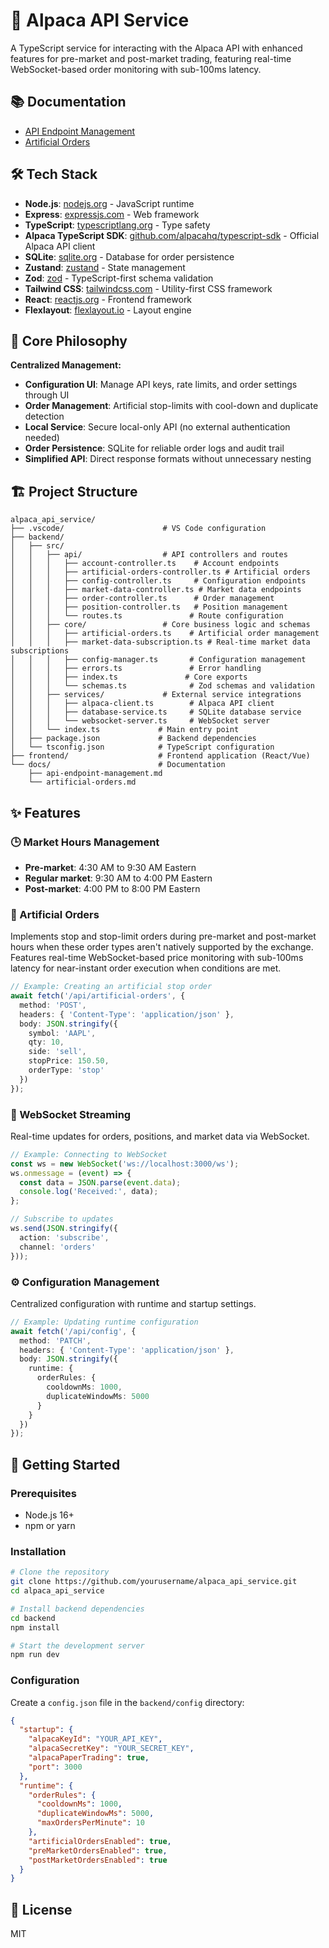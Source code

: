 # 🦙 Alpaca API Service

A TypeScript service for interacting with the Alpaca API with enhanced features for pre-market and post-market trading, featuring real-time WebSocket-based order monitoring with sub-100ms latency.

## 📚 Documentation

- [API Endpoint Management](./docs/api-endpoint-management.md)
- [Artificial Orders](./docs/artificial-orders.md)

## 🛠️ Tech Stack

- **Node.js**: [nodejs.org](https://nodejs.org) - JavaScript runtime
- **Express**: [expressjs.com](https://expressjs.com) - Web framework
- **TypeScript**: [typescriptlang.org](https://www.typescriptlang.org) - Type safety
- **Alpaca TypeScript SDK**: [github.com/alpacahq/typescript-sdk](https://github.com/alpacahq/typescript-sdk) - Official Alpaca API client
- **SQLite**: [sqlite.org](https://www.sqlite.org) - Database for order persistence
- **Zustand**: [zustand](https://github.com/pmndrs/zustand) - State management
- **Zod**: [zod](https://github.com/colinhacks/zod) - TypeScript-first schema validation
- **Tailwind CSS**: [tailwindcss.com](https://tailwindcss.com) - Utility-first CSS framework
- **React**: [reactjs.org](https://reactjs.org) - Frontend framework
- **Flexlayout**: [flexlayout.io](https://flexlayout.io) - Layout engine

## 🎯 Core Philosophy

**Centralized Management:**
- **Configuration UI**: Manage API keys, rate limits, and order settings through UI
- **Order Management**: Artificial stop-limits with cool-down and duplicate detection
- **Local Service**: Secure local-only API (no external authentication needed)
- **Order Persistence**: SQLite for reliable order logs and audit trail
- **Simplified API**: Direct response formats without unnecessary nesting

## 🏗️ Project Structure

```
alpaca_api_service/
├── .vscode/                      # VS Code configuration
├── backend/
│   ├── src/
│   │   ├── api/                  # API controllers and routes
│   │   │   ├── account-controller.ts    # Account endpoints
│   │   │   ├── artificial-orders-controller.ts # Artificial orders
│   │   │   ├── config-controller.ts     # Configuration endpoints
│   │   │   ├── market-data-controller.ts # Market data endpoints
│   │   │   ├── order-controller.ts      # Order management
│   │   │   ├── position-controller.ts   # Position management
│   │   │   └── routes.ts               # Route configuration
│   │   ├── core/                 # Core business logic and schemas
│   │   │   ├── artificial-orders.ts    # Artificial order management
│   │   │   ├── market-data-subscription.ts # Real-time market data subscriptions
│   │   │   ├── config-manager.ts       # Configuration management
│   │   │   ├── errors.ts               # Error handling
│   │   │   ├── index.ts               # Core exports
│   │   │   └── schemas.ts              # Zod schemas and validation
│   │   ├── services/             # External service integrations
│   │   │   ├── alpaca-client.ts        # Alpaca API client
│   │   │   ├── database-service.ts     # SQLite database service
│   │   │   └── websocket-server.ts     # WebSocket server
│   │   └── index.ts             # Main entry point
│   ├── package.json             # Backend dependencies
│   └── tsconfig.json            # TypeScript configuration
├── frontend/                    # Frontend application (React/Vue)
└── docs/                        # Documentation
    ├── api-endpoint-management.md
    └── artificial-orders.md
```

## ✨ Features

### 🕒 Market Hours Management

- **Pre-market**: 4:30 AM to 9:30 AM Eastern
- **Regular market**: 9:30 AM to 4:00 PM Eastern
- **Post-market**: 4:00 PM to 8:00 PM Eastern

### 🛑 Artificial Orders

Implements stop and stop-limit orders during pre-market and post-market hours when these order types aren't natively supported by the exchange. Features real-time WebSocket-based price monitoring with sub-100ms latency for near-instant order execution when conditions are met.

```typescript
// Example: Creating an artificial stop order
await fetch('/api/artificial-orders', {
  method: 'POST',
  headers: { 'Content-Type': 'application/json' },
  body: JSON.stringify({
    symbol: 'AAPL',
    qty: 10,
    side: 'sell',
    stopPrice: 150.50,
    orderType: 'stop'
  })
});
```

### 🔄 WebSocket Streaming

Real-time updates for orders, positions, and market data via WebSocket.

```typescript
// Example: Connecting to WebSocket
const ws = new WebSocket('ws://localhost:3000/ws');
ws.onmessage = (event) => {
  const data = JSON.parse(event.data);
  console.log('Received:', data);
};

// Subscribe to updates
ws.send(JSON.stringify({
  action: 'subscribe',
  channel: 'orders'
}));
```

### ⚙️ Configuration Management

Centralized configuration with runtime and startup settings.

```typescript
// Example: Updating runtime configuration
await fetch('/api/config', {
  method: 'PATCH',
  headers: { 'Content-Type': 'application/json' },
  body: JSON.stringify({
    runtime: {
      orderRules: {
        cooldownMs: 1000,
        duplicateWindowMs: 5000
      }
    }
  })
});
```

## 🚀 Getting Started

### Prerequisites

- Node.js 16+
- npm or yarn

### Installation

```bash
# Clone the repository
git clone https://github.com/yourusername/alpaca_api_service.git
cd alpaca_api_service

# Install backend dependencies
cd backend
npm install

# Start the development server
npm run dev
```

### Configuration

Create a `config.json` file in the `backend/config` directory:

```json
{
  "startup": {
    "alpacaKeyId": "YOUR_API_KEY",
    "alpacaSecretKey": "YOUR_SECRET_KEY",
    "alpacaPaperTrading": true,
    "port": 3000
  },
  "runtime": {
    "orderRules": {
      "cooldownMs": 1000,
      "duplicateWindowMs": 5000,
      "maxOrdersPerMinute": 10
    },
    "artificialOrdersEnabled": true,
    "preMarketOrdersEnabled": true,
    "postMarketOrdersEnabled": true
  }
}
```

## 📝 License

MIT
